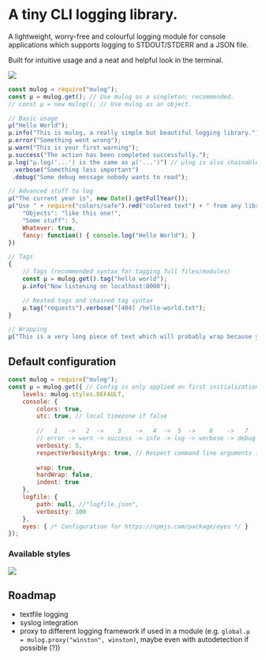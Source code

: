 # A tiny CLI logging library.

A lightweight, worry-free and colourful logging module for console applications which supports logging to STDOUT/STDERR and a JSON file.

Built for intuitive usage and a neat and helpful look in the terminal.

![](https://static.mo-mar.de/mulog.png)

```javascript
const mulog = require("mulog");
const µ = mulog.get(); // Use mulog as a singleton; recommended.
// const µ = new mulog(); // Use mulog as an object.

// Basic usage
µ("Hello World");
µ.info("This is mulog, a really simple but beautiful logging library.");
µ.error("Something went wrong");
µ.warn("This is your first warning");
µ.success("The action has been completed successfully.");
µ.log("µ.log('...') is the same as µ('...')") // µlog is also chainable
 .verbose("Something less important")
 .debug("Some debug message nobody wants to read");

// Advanced stuff to log
µ("The current year is", new Date().getFullYear());
µ("Use " + require("colors/safe").red("colored text") + " from any library you like, and display beautifully formatted...", {
    "Objects": "like this one!",
    "Some stuff": 5,
    Whatever: true,
    fancy: function() { console.log("Hello World"); }
})

// Tags
{
    // Tags (recommended syntax for tagging full files/modules)
    const µ = mulog.get().tag("hello world");
    µ.info("Now listening on localhost:8000");

    // Nested tags and chained tag syntax
    µ.tag("requests").verbose("[404] /hello-world.txt");
}

// Wrapping
µ("This is a very long piece of text which will probably wrap because your console can't possibly be as long as this text. Or can it? We don't know, maybe you have a 4K screen and work with the smallest font size possible. In that case I'd recommend resizing the console window. " + require("colors/safe").yellow.bold("Anyways, µlog even makes sure that even colored text is wrapped correctly and keeps its color when wrapped."));
```

## Default configuration
```javascript
const mulog = require("mulog");
const µ = mulog.get({ // Config is only applied on first initialization.
    levels: mulog.styles.DEFAULT,
    console: {
        colors: true,
        utc: true, // local timezone if false
        
        //   1   ->   2  ->    3    ->   4  ->  5  ->    6    ->   7
        // error -> warn -> success -> info -> log -> verbose -> debug
        verbosity: 5,
        respectVerbosityArgs: true, // Respect command line arguments in the format -v/-q/-vvv/-qqq/...
        
        wrap: true,
        hardWrap: false,
        indent: true
    },
    logfile: {
        path: null, //"logfile.json",
        verbosity: 100
    },
    eyes: { /* Configuration for https://npmjs.com/package/eyes */ }
});
```

### Available styles

![](https://static.mo-mar.de/mulog-styles.png)

## Roadmap

- textfile logging
- syslog integration
- proxy to different logging framework if used in a module (e.g. `global.µ = mulog.proxy("winston", winston)`, maybe even with autodetection if possible (?))
